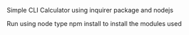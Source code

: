 Simple CLI Calculator using inquirer package and nodejs

Run using node 
type npm install to install the modules used



